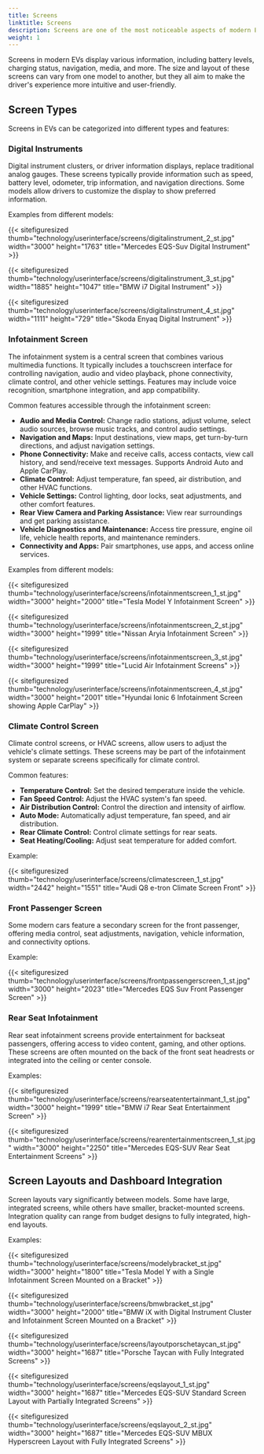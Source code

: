 ```yaml
---
title: Screens
linktitle: Screens
description: Screens are one of the most noticeable aspects of modern EVs' user interfaces, ranging from small displays showing basic information to large touchscreens dominating the dashboard.
weight: 1
---
```

<!-- markdownlint-disable MD033 -->

Screens in modern EVs display various information, including battery levels, charging status, navigation, media, and more. The size and layout of these screens can vary from one model to another, but they all aim to make the driver's experience more intuitive and user-friendly.

## Screen Types

Screens in EVs can be categorized into different types and features:

### Digital Instruments

Digital instrument clusters, or driver information displays, replace traditional analog gauges. These screens typically provide information such as speed, battery level, odometer, trip information, and navigation directions. Some models allow drivers to customize the display to show preferred information.

Examples from different models:

{{< sitefiguresized thumb="technology/userinterface/screens/digitalinstrument_2_st.jpg" width="3000" height="1763" title="Mercedes EQS-Suv Digital Instrument" >}}

{{< sitefiguresized thumb="technology/userinterface/screens/digitalinstrument_3_st.jpg" width="1885" height="1047" title="BMW i7 Digital Instrument" >}}

{{< sitefiguresized thumb="technology/userinterface/screens/digitalinstrument_4_st.jpg" width="1111" height="729" title="Skoda Enyaq Digital Instrument" >}}

### Infotainment Screen

The infotainment system is a central screen that combines various multimedia functions. It typically includes a touchscreen interface for controlling navigation, audio and video playback, phone connectivity, climate control, and other vehicle settings. Features may include voice recognition, smartphone integration, and app compatibility.

Common features accessible through the infotainment screen:

- **Audio and Media Control:** Change radio stations, adjust volume, select audio sources, browse music tracks, and control audio settings.
- **Navigation and Maps:** Input destinations, view maps, get turn-by-turn directions, and adjust navigation settings.
- **Phone Connectivity:** Make and receive calls, access contacts, view call history, and send/receive text messages. Supports Android Auto and Apple CarPlay.
- **Climate Control:** Adjust temperature, fan speed, air distribution, and other HVAC functions.
- **Vehicle Settings:** Control lighting, door locks, seat adjustments, and other comfort features.
- **Rear View Camera and Parking Assistance:** View rear surroundings and get parking assistance.
- **Vehicle Diagnostics and Maintenance:** Access tire pressure, engine oil life, vehicle health reports, and maintenance reminders.
- **Connectivity and Apps:** Pair smartphones, use apps, and access online services.

Examples from different models:

{{< sitefiguresized thumb="technology/userinterface/screens/infotainmentscreen_1_st.jpg" width="3000" height="2000" title="Tesla Model Y Infotainment Screen" >}}

{{< sitefiguresized thumb="technology/userinterface/screens/infotainmentscreen_2_st.jpg" width="3000" height="1999" title="Nissan Aryia Infotainment Screen" >}}

{{< sitefiguresized thumb="technology/userinterface/screens/infotainmentscreen_3_st.jpg" width="3000" height="1999" title="Lucid Air Infotainment Screens" >}}

{{< sitefiguresized thumb="technology/userinterface/screens/infotainmentscreen_4_st.jpg" width="3000" height="2001" title="Hyundai Ionic 6 Infotainment Screen showing Apple CarPlay" >}}

### Climate Control Screen

Climate control screens, or HVAC screens, allow users to adjust the vehicle's climate settings. These screens may be part of the infotainment system or separate screens specifically for climate control.

Common features:

- **Temperature Control:** Set the desired temperature inside the vehicle.
- **Fan Speed Control:** Adjust the HVAC system's fan speed.
- **Air Distribution Control:** Control the direction and intensity of airflow.
- **Auto Mode:** Automatically adjust temperature, fan speed, and air distribution.
- **Rear Climate Control:** Control climate settings for rear seats.
- **Seat Heating/Cooling:** Adjust seat temperature for added comfort.

Example:

{{< sitefiguresized thumb="technology/userinterface/screens/climatescreen_1_st.jpg" width="2442" height="1551" title="Audi Q8 e-tron Climate Screen Front" >}}

### Front Passenger Screen

Some modern cars feature a secondary screen for the front passenger, offering media control, seat adjustments, navigation, vehicle information, and connectivity options.

Example:

{{< sitefiguresized thumb="technology/userinterface/screens/frontpassengerscreen_1_st.jpg" width="3000" height="2023" title="Mercedes EQS Suv Front Passenger Screen" >}}

### Rear Seat Infotainment

Rear seat infotainment screens provide entertainment for backseat passengers, offering access to video content, gaming, and other options. These screens are often mounted on the back of the front seat headrests or integrated into the ceiling or center console.

Examples:

{{< sitefiguresized thumb="technology/userinterface/screens/rearseatentertainmant_1_st.jpg" width="3000" height="1999" title="BMW i7 Rear Seat Entertainment Screen" >}}

{{< sitefiguresized thumb="technology/userinterface/screens/rearentertainmentscreen_1_st.jpg" width="3000" height="2250" title="Mercedes EQS-SUV Rear Seat Entertainment Screens" >}}

## Screen Layouts and Dashboard Integration

Screen layouts vary significantly between models. Some have large, integrated screens, while others have smaller, bracket-mounted screens. Integration quality can range from budget designs to fully integrated, high-end layouts.

Examples:

{{< sitefiguresized thumb="technology/userinterface/screens/modelybracket_st.jpg" width="3000" height="1800" title="Tesla Model Y with a Single Infotainment Screen Mounted on a Bracket" >}}

{{< sitefiguresized thumb="technology/userinterface/screens/bmwbracket_st.jpg" width="3000" height="2000" title="BMW iX with Digital Instrument Cluster and Infotainment Screen Mounted on a Bracket" >}}

{{< sitefiguresized thumb="technology/userinterface/screens/layoutporschetaycan_st.jpg" width="3000" height="1687" title="Porsche Taycan with Fully Integrated Screens" >}}

{{< sitefiguresized thumb="technology/userinterface/screens/eqslayout_1_st.jpg" width="3000" height="1687" title="Mercedes EQS-SUV Standard Screen Layout with Partially Integrated Screens" >}}

{{< sitefiguresized thumb="technology/userinterface/screens/eqslayout_2_st.jpg" width="3000" height="1687" title="Mercedes EQS-SUV MBUX Hyperscreen Layout with Fully Integrated Screens" >}}
